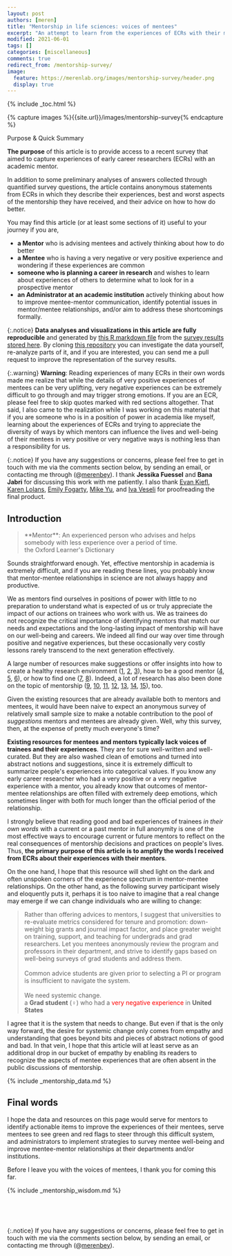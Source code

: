 ```yaml
---
layout: post
authors: [meren]
title: "Mentorship in life sciences: voices of mentees"
excerpt: "An attempt to learn from the experiences of ECRs with their mentors"
modified: 2021-06-01
tags: []
categories: [miscellaneous]
comments: true
redirect_from: /mentorship-survey/
image:
  feature: https://merenlab.org/images/mentorship-survey/header.png
  display: true
---
```


{% include _toc.html %}

{% capture images %}{{site.url}}/images/mentorship-survey{% endcapture %}

<div class="extra-info" markdown="1">

<span class="extra-info-header">Purpose & Quick Summary</span>

**The purpose** of this article is to provide access to a recent survey that aimed to capture experiences of early career researchers (ECRs) with an academic mentor.

In addition to some preliminary analyses of answers collected through quantified survey questions, the article contains anonymous statements from ECRs in which they describe their experiences, best and worst aspects of the mentorship they have received, and their advice on how to how do better.

You may find this article (or at least some sections of it) useful to your journey if you are,

* **a Mentor** who is advising mentees and actively thinking about how to do better
* **a Mentee** who is having a very negative or very positive experience and wondering if these experiences are common
* **someone who is planning a career in research** and wishes to learn about experiences of others to determine what to look for in a prospective mentor
* **an Administrator at an academic institution** actively thinking about how to improve mentee-mentor communication, identify potential issues in mentor/mentee relationships, and/or aim to address these shortcomings formally.
</div>

{:.notice}
**Data analyses and visualizations in this article are fully reproducible** and generated by [this R markdown file](https://github.com/merenlab/mentorship-survey-workflow/blob/master/mentorship.Rmd) from the [survey results stored here](https://github.com/merenlab/mentorship-survey-workflow/blob/master/mentorship.tsv). By cloning [this repository](https://github.com/merenlab/mentorship-survey-workflow/) you can investigate the data yourself, re-analyze parts of it, and if you are interested, you can send me a pull request to improve the representation of the survey results.

{:.warning}
**Warning**: Reading experiences of many ECRs in their own words made me realize that while the details of very positive experiences of mentees can be very uplifting, very negative experiences can be extremely difficult to go through and may trigger strong emotions. If you are an ECR, please feel free to skip quotes marked with red sections altogether. That said, I also came to the realization while I was working on this material that if you are someone who is in a position of power in academia like myself, learning about the experiences of ECRs and trying to appreciate the diversity of ways by which mentors can influence the lives and well-being of their mentees in very positive or very negative ways is nothing less than a responsibility for us.

{:.notice}
If you have any suggestions or concerns, please feel free to get in touch with me via the comments section below, by sending an email, or contacting me through (@[merenbey](https://twitter.com/merenbey)). I thank **Jessika Fuessel** and **Bana Jabri** for discussing this work with me patiently. I also thank [Evan Kiefl](https://twitter.com/evankiefl), [Karen Lolans](https://twitter.com/KarenLolans), [Emily Fogarty](https://twitter.com/emily_fogarty11), [Mike Yu](https://scholar.google.com/citations?user=286DlgQAAAAJ&hl=en), and [Iva Veseli](https://www.linkedin.com/in/iva-veseli/) for proofreading the final product.

## Introduction

<blockquote markdown="1">
**Mentor**: An experienced person who advises and helps somebody with less experience over a period of time.
<div class="blockquote-author">the Oxford Learner's Dictionary</div>
</blockquote>

Sounds straightforward enough. Yet, effective mentorship in academia is extremely difficult, and if you are reading these lines, you probably know that mentor-mentee relationships in science are not always happy and productive.

We as mentors find ourselves in positions of power with little to no preparation to understand what is expected of us or truly appreciate the impact of our actions on trainees who work with us. We as trainees do not recognize the critical importance of identifying mentors that match our needs and expectations and the long-lasting impact of mentorship will have on our well-being and careers. We indeed all find our way over time through positive and negative experiences, but these occasionally very costly lessons rarely transcend to the next generation effectively.

A large number of resources make suggestions or offer insights into how to create a healthy research environment ([1](https://journals.plos.org/ploscompbiol/article?id=10.1371/journal.pcbi.1006914), [2](https://hbr.org/2019/03/why-inclusive-leaders-are-good-for-organizations-and-how-to-become-one), [3](https://www.nature.com/articles/d41586-018-05146-5)), how to be a good mentor ([4](https://www.insidehighered.com/advice/2017/08/24/lessons-about-mentoring-those-who-do-it-best-essay), [5](https://sfp.caltech.edu/mentors/mentoring_tips), [6](https://grad.uw.edu/for-students-and-post-docs/core-programs/mentoring/mentoring-guides-for-students/what-a-good-mentor-does/)), or how to find one ([7](https://grad.uw.edu/for-students-and-post-docs/core-programs/mentoring/mentoring-guides-for-students/finding-good-mentors/), [8](https://www.apa.org/monitor/2017/04/finding-mentors)). Indeed, a lot of research has also been done on the topic of mentorship ([9](https://www.sciencemag.org/careers/2019/03/three-research-based-lessons-improve-your-mentoring), [10](https://link.springer.com/article/10.1007/s10956-009-9165-3), [11](https://www.amazon.com/Faculty-Success-through-Mentoring-Education/dp/0742563200), [12](https://pubmed.ncbi.nlm.nih.gov/21531235/), [13](https://pubmed.ncbi.nlm.nih.gov/20431710/), [14](amazon.com/Handbook-Mentoring-Work-Research-Practice/dp/1412916690), [15](https://pubmed.ncbi.nlm.nih.gov/16954490/)), too.

Given the existing resources that are already available both to mentors and mentees, it would have been naive to expect an anonymous survey of relatively small sample size to make a notable contribution to the pool of *suggestions* mentors and mentees are already given. Well, why this survey, then, at the expense of pretty much everyone's time?

**Existing resources for mentees and mentors typically lack voices of trainees and their experiences**. They are for sure well-written and well-curated. But they are also washed clean of emotions and turned into abstract notions and suggestions, since it is extremely difficult to summarize people's experiences into categorical values. If you know any early career researcher who had a very positive or a very negative experience with a mentor, you already know that outcomes of mentor-mentee relationships are often filled with extremely deep emotions, which sometimes linger with both for much longer than the official period of the relationship.

I strongly believe that reading good and bad experiences of trainees *in their own words* with a current or a past mentor in full anonymity is one of the most effective ways to encourage current or future mentors to reflect on the real consequences of mentorship decisions and practices on people's lives. Thus, **the primary purpose of this article is to amplify the words I received from ECRs about their experiences with their mentors**.

On the one hand, I hope that this resource will shed light on the dark and often unspoken corners of the experience spectrum in mentor-mentee relationships. On the other hand, as the following survey participant wisely and eloquently puts it, perhaps it is too naive to imagine that a real change may emerge if we can change individuals who are willing to change:

<blockquote>
Rather than offering advices to mentors, I suggest that universities to re-evaluate metrics considered for tenure and promotion: down-weight big grants and journal impact factor, and place greater weight on training, support, and teaching for undergrads and grad researchers. Let you mentees anonymously review the program and professors in their department, and strive to identify gaps based on well-being surveys of grad students and address them.
<br /><br />
Common advice students are given prior to selecting a PI or program is insufficient to navigate the system.<br /><br />We need systemic change.
<div class="blockquote-author">a <b>Grad student</b> (♀) who had a <span style="color:red;">very negative experience</span> in <b>United States</b></div>
</blockquote>

I agree that it is the system that needs to change. But even if that is the only way forward, the desire for systemic change only comes from empathy and understanding that goes beyond bits and pieces of abstract notions of good and bad. In that vein, I hope that this article will at least serve as an additional drop in our bucket of empathy by enabling its readers to recognize the aspects of mentee experiences that are often absent in the public discussions of mentorship.


{% include _mentorship_data.md %}


## Final words

I hope the data and resources on this page would serve for mentors to identify actionable items to improve the experiences of their mentees, serve mentees to see green and red flags to steer through this difficult system, and administrators to implement strategies to survey mentee well-being and improve mentee-mentor relationships at their departments and/or institutions.

Before I leave you with the voices of mentees, I thank you for coming this far.

{% include _mentorship_wisdom.md %}

&nbsp;

&nbsp;

{:.notice}
If you have any suggestions or concerns, please feel free to get in touch with me via the comments section below, by sending an email, or contacting me through (@[merenbey](https://twitter.com/merenbey)).
